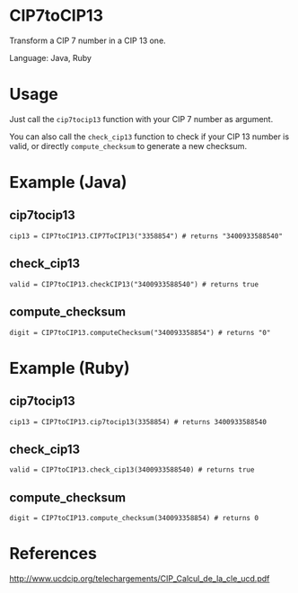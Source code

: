 CIP7toCIP13
===========

Transform a CIP 7 number in a CIP 13 one.

Language: Java, Ruby


Usage
=====

Just call the `cip7tocip13` function with your CIP 7 number as argument.

You can also call the `check_cip13` function to check if your CIP 13 number is valid, or directly `compute_checksum` to generate a new checksum.


Example (Java)
==============

cip7tocip13
-----------

`cip13 = CIP7toCIP13.CIP7ToCIP13("3358854") # returns "3400933588540"`


check_cip13
-----------

`valid = CIP7toCIP13.checkCIP13("3400933588540") # returns true`


compute_checksum
----------------

`digit = CIP7toCIP13.computeChecksum("340093358854") # returns "0"`


Example (Ruby)
==============

cip7tocip13
-----------

`cip13 = CIP7toCIP13.cip7tocip13(3358854) # returns 3400933588540`


check_cip13
-----------

`valid = CIP7toCIP13.check_cip13(3400933588540) # returns true`


compute_checksum
----------------

`digit = CIP7toCIP13.compute_checksum(340093358854) # returns 0`


References
==========

http://www.ucdcip.org/telechargements/CIP_Calcul_de_la_cle_ucd.pdf